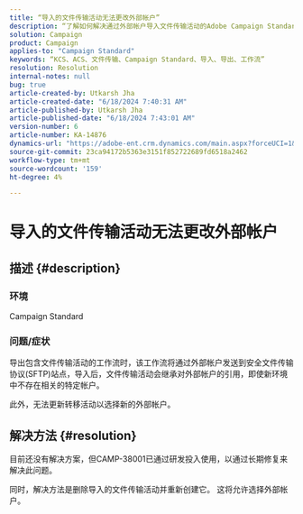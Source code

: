 ```yaml
---
title: “导入的文件传输活动无法更改外部帐户”
description: “了解如何解决通过外部帐户导入文件传输活动的Adobe Campaign Standard问题。”
solution: Campaign
product: Campaign
applies-to: "Campaign Standard"
keywords: “KCS、ACS、文件传输、Campaign Standard、导入、导出、工作流”
resolution: Resolution
internal-notes: null
bug: true
article-created-by: Utkarsh Jha
article-created-date: "6/18/2024 7:40:31 AM"
article-published-by: Utkarsh Jha
article-published-date: "6/18/2024 7:43:01 AM"
version-number: 6
article-number: KA-14876
dynamics-url: "https://adobe-ent.crm.dynamics.com/main.aspx?forceUCI=1&pagetype=entityrecord&etn=knowledgearticle&id=4dab0507-462d-ef11-840b-6045bd06eea5"
source-git-commit: 23ca94172b5363e3151f852722689fd6518a2462
workflow-type: tm+mt
source-wordcount: '159'
ht-degree: 4%

---
```


# 导入的文件传输活动无法更改外部帐户

## 描述 {#description}


### <b>环境</b>

Campaign Standard



### <b>问题/症状</b>

导出包含文件传输活动的工作流时，该工作流将通过外部帐户发送到安全文件传输协议(SFTP)站点，导入后，文件传输活动会继承对外部帐户的引用，即使新环境中不存在相关的特定帐户。

此外，无法更新转移活动以选择新的外部帐户。


## 解决方法 {#resolution}


目前还没有解决方案，但CAMP-38001已通过研发投入使用，以通过长期修复来解决此问题。

同时，解决方法是删除导入的文件传输活动并重新创建它。 这将允许选择外部帐户。
